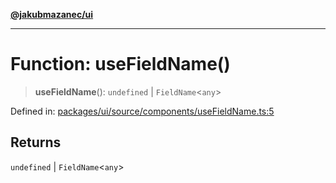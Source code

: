 [**@jakubmazanec/ui**](../README.md)

---

# Function: useFieldName()

> **useFieldName**(): `undefined` \| `FieldName`\<`any`\>

Defined in:
[packages/ui/source/components/useFieldName.ts:5](https://github.com/jakubmazanec/tools/blob/b70ba93afff7f67760159378262d2c0b19cfed9e/packages/ui/source/components/useFieldName.ts#L5)

## Returns

`undefined` \| `FieldName`\<`any`\>
